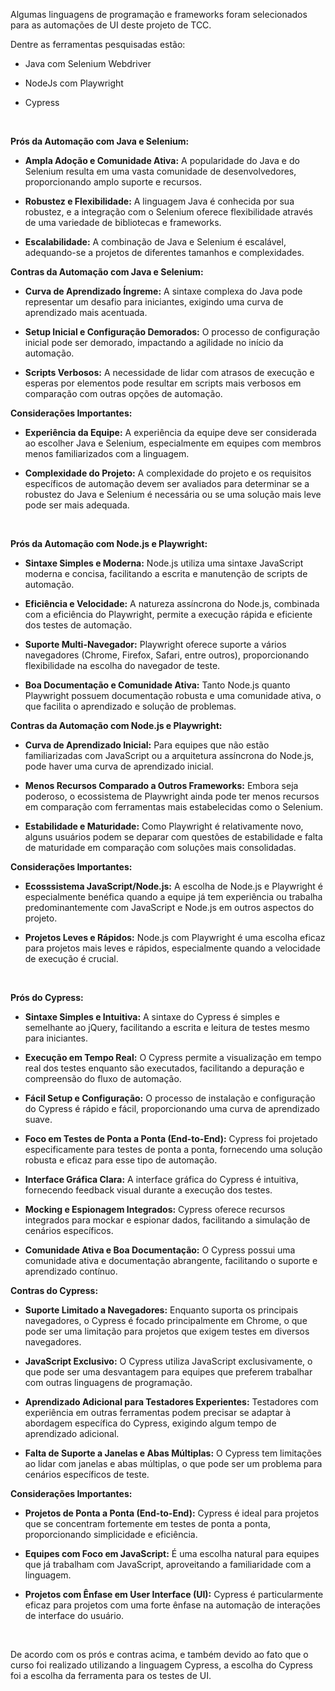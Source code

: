 Algumas linguagens de programação e frameworks foram selecionados para as automações de UI deste projeto de TCC.

Dentre as ferramentas pesquisadas estão:

- Java com Selenium Webdriver

- NodeJs com Playwright

- Cypress

</br>

**Prós da Automação com Java e Selenium:**

- **Ampla Adoção e Comunidade Ativa:** A popularidade do Java e do Selenium resulta em uma vasta comunidade de desenvolvedores, proporcionando amplo suporte e recursos.

- **Robustez e Flexibilidade:** A linguagem Java é conhecida por sua robustez, e a integração com o Selenium oferece flexibilidade através de uma variedade de bibliotecas e frameworks.

- **Escalabilidade:** A combinação de Java e Selenium é escalável, adequando-se a projetos de diferentes tamanhos e complexidades.

**Contras da Automação com Java e Selenium:**

- **Curva de Aprendizado Íngreme:** A sintaxe complexa do Java pode representar um desafio para iniciantes, exigindo uma curva de aprendizado mais acentuada.

- **Setup Inicial e Configuração Demorados:** O processo de configuração inicial pode ser demorado, impactando a agilidade no início da automação.

- **Scripts Verbosos:** A necessidade de lidar com atrasos de execução e esperas por elementos pode resultar em scripts mais verbosos em comparação com outras opções de automação.

**Considerações Importantes:**

- **Experiência da Equipe:** A experiência da equipe deve ser considerada ao escolher Java e Selenium, especialmente em equipes com membros menos familiarizados com a linguagem.

- **Complexidade do Projeto:** A complexidade do projeto e os requisitos específicos de automação devem ser avaliados para determinar se a robustez do Java e Selenium é necessária ou se uma solução mais leve pode ser mais adequada.

</br>

**Prós da Automação com Node.js e Playwright:**

- **Sintaxe Simples e Moderna:** Node.js utiliza uma sintaxe JavaScript moderna e concisa, facilitando a escrita e manutenção de scripts de automação.

- **Eficiência e Velocidade:** A natureza assíncrona do Node.js, combinada com a eficiência do Playwright, permite a execução rápida e eficiente dos testes de automação.

- **Suporte Multi-Navegador:** Playwright oferece suporte a vários navegadores (Chrome, Firefox, Safari, entre outros), proporcionando flexibilidade na escolha do navegador de teste.

- **Boa Documentação e Comunidade Ativa:** Tanto Node.js quanto Playwright possuem documentação robusta e uma comunidade ativa, o que facilita o aprendizado e solução de problemas.

**Contras da Automação com Node.js e Playwright:**

- **Curva de Aprendizado Inicial:** Para equipes que não estão familiarizadas com JavaScript ou a arquitetura assíncrona do Node.js, pode haver uma curva de aprendizado inicial.

- **Menos Recursos Comparado a Outros Frameworks:** Embora seja poderoso, o ecossistema de Playwright ainda pode ter menos recursos em comparação com ferramentas mais estabelecidas como o Selenium.

- **Estabilidade e Maturidade:** Como Playwright é relativamente novo, alguns usuários podem se deparar com questões de estabilidade e falta de maturidade em comparação com soluções mais consolidadas.

**Considerações Importantes:**

- **Ecosssistema JavaScript/Node.js:** A escolha de Node.js e Playwright é especialmente benéfica quando a equipe já tem experiência ou trabalha predominantemente com JavaScript e Node.js em outros aspectos do projeto.

- **Projetos Leves e Rápidos:** Node.js com Playwright é uma escolha eficaz para projetos mais leves e rápidos, especialmente quando a velocidade de execução é crucial.

</br>

**Prós do Cypress:**

- **Sintaxe Simples e Intuitiva:** A sintaxe do Cypress é simples e semelhante ao jQuery, facilitando a escrita e leitura de testes mesmo para iniciantes.

- **Execução em Tempo Real:** O Cypress permite a visualização em tempo real dos testes enquanto são executados, facilitando a depuração e compreensão do fluxo de automação.

- **Fácil Setup e Configuração:** O processo de instalação e configuração do Cypress é rápido e fácil, proporcionando uma curva de aprendizado suave.

- **Foco em Testes de Ponta a Ponta (End-to-End):** Cypress foi projetado especificamente para testes de ponta a ponta, fornecendo uma solução robusta e eficaz para esse tipo de automação.

- **Interface Gráfica Clara:** A interface gráfica do Cypress é intuitiva, fornecendo feedback visual durante a execução dos testes.

- **Mocking e Espionagem Integrados:** Cypress oferece recursos integrados para mockar e espionar dados, facilitando a simulação de cenários específicos.

- **Comunidade Ativa e Boa Documentação:** O Cypress possui uma comunidade ativa e documentação abrangente, facilitando o suporte e aprendizado contínuo.

**Contras do Cypress:**

- **Suporte Limitado a Navegadores:** Enquanto suporta os principais navegadores, o Cypress é focado principalmente em Chrome, o que pode ser uma limitação para projetos que exigem testes em diversos navegadores.

- **JavaScript Exclusivo:** O Cypress utiliza JavaScript exclusivamente, o que pode ser uma desvantagem para equipes que preferem trabalhar com outras linguagens de programação.

- **Aprendizado Adicional para Testadores Experientes:** Testadores com experiência em outras ferramentas podem precisar se adaptar à abordagem específica do Cypress, exigindo algum tempo de aprendizado adicional.

- **Falta de Suporte a Janelas e Abas Múltiplas:** O Cypress tem limitações ao lidar com janelas e abas múltiplas, o que pode ser um problema para cenários específicos de teste.

**Considerações Importantes:**

- **Projetos de Ponta a Ponta (End-to-End):** Cypress é ideal para projetos que se concentram fortemente em testes de ponta a ponta, proporcionando simplicidade e eficiência.

- **Equipes com Foco em JavaScript:** É uma escolha natural para equipes que já trabalham com JavaScript, aproveitando a familiaridade com a linguagem.

- **Projetos com Ênfase em User Interface (UI):** Cypress é particularmente eficaz para projetos com uma forte ênfase na automação de interações de interface do usuário.

</br>

De acordo com os prós e contras acima, e também devido ao fato que o curso foi realizado utilizando a linguagem Cypress,
a escolha do Cypress foi a escolha da ferramenta para os testes de UI.
